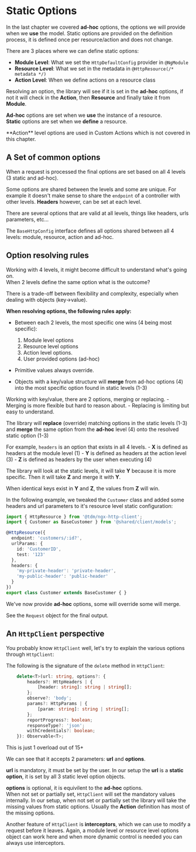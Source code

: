 <!--@tdm-example:PART-1-->
# Static Options
In the last chapter we covered **ad-hoc** options, the options we will
provide when we **use** the model. Static options are provided on the
definition process, it is defined once per resource/action and does not
change.

There are 3 places where we can define static options:

  - **Module Level**: What we set the `HttpDefaultConfig` provider in `@NgModule`
  - **Resource Level**: What we set in the metadata in `@HttpResource(/* metadata */)`
  - **Action Level**: When we define actions on a resource class

Resolving an option, the library will see if it is set in the **ad-hoc**
options, if not it will check in the **Action**, then **Resource** and
finally take it from **Module**.

**Ad-hoc** options are set when we **use** the instance of a resource.  
**Static** options are set when we **define** a resource.

<div class="info">
**Action** level options are used in Custom Actions which is not covered
in this chapter.
</div>

## A Set of common options
When a request is processed the final options are set based on all 4
levels (3 static and ad-hoc).

Some options are shared between the levels and some are unique. For 
example it doesn't make sense to share the `endpoint` of a controller
with other levels. **Headers** however, can be set at each level.

There are several options that are valid at all levels, things
like headers, urls parameters, etc...

The `BaseHttpConfig` interface defines all options shared between all 4
levels: module, resource, action and ad-hoc.

## Option resolving rules
Working with 4 levels, it might become difficult to understand what's
going on.  
When 2 levels define the same option what is the outcome?

There is a trade-off between flexibility and complexity, especially
when dealing with objects (key->value).

**When resolving options, the following rules apply:**

  - Between each 2 levels, the most specific one wins (4 being most specific):
     1. Module level options
     2. Resource level options
     3. Action level options.
     4. User provided options (ad-hoc)
     
  - Primitive values always override.
  
  - Objects with a key/value structure will **merge** from ad-hoc
  options (4) into the most specific option found in static levels (1-3)
  
  Working with key/value, there are 2 options, merging or replacing.
    - Merging is more flexible but hard to reason about.
    - Replacing is limiting but easy to understand. 
  
  The library will **replace** (override) matching options in the static
  levels (1-3) and **merge** the same option from the **ad-hoc** level (4)
  onto the resolved static option (1-3) 
  
  For example, `headers` is an option that exists in all 4 levels.
    - **X** is defined as headers at the module level (1)
    - **Y** is defined as headers at the action level (3)
    - **Z** is defined as headers by the user when executing (4)
  
  The library will look at the static levels, it will take **Y** because
  it is more specific. Then it will take **Z** and merge it with **Y**.
  
  When identical keys exist in **Y** and **Z**, the values from **Z**
  will win.

In the following example, we tweaked the `Customer` class and added
some headers and url parameters to it's resource level static
configuration:

```ts
import { HttpResource } from '@tdm/ngx-http-client';
import { Customer as BaseCustomer } from '@shared/client/models';

@HttpResource({
  endpoint: 'customers/:id?',
  urlParams: {
    id: 'CustomerID',
    test: '123'
  },
  headers: {
    'my-private-header': 'private-header',
    'my-public-header': 'public-header'
  }
})
export class Customer extends BaseCustomer { }
```

We've now provide **ad-hoc** options, some will override some will merge.  

See the `Request` object for the final output.
<!--@tdm-example:PART-1-->
<!--@tdm-example:PART-2-->
## An `HttpClient` perspective
You probably know `HttpClient` well, let's try to explain the various
options through `HttpClient`:

The following is the signature of the `delete` method in `HttpClient`:
```ts
    delete<T>(url: string, options?: {
        headers?: HttpHeaders | {
            [header: string]: string | string[];
        };
        observe?: 'body';
        params?: HttpParams | {
            [param: string]: string | string[];
        };
        reportProgress?: boolean;
        responseType?: 'json';
        withCredentials?: boolean;
    }): Observable<T>;
```

This is just 1 overload out of 15+

We can see that it accepts 2 parameters: **url** and **options**.

**url** is mandatory, it must be set by the user.
In our setup the **url** is a **static option**, it is set by all 3
static level option objects.

**options** is optional, it is equivilent to the **ad-hoc** options.  
When not set or partially set, `HttpClient` will set the mandatory
values internally. In our setup, when not set or partially set the
library will take the missing values from static options. Usually the
**Action** definition has most of the missing options.

Another feature of `HttpClient` is **interceptors**, which we can use
to modify a request before it leaves. Again, a module level or resource
level options object can work here and when more dynamic control is
needed you can always use interceptors.


<!--@tdm-example:PART-2-->
